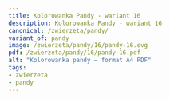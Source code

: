 ```yaml
---
title: Kolorowanka Pandy - wariant 16
description: Kolorowanka Pandy - wariant 16
canonical: /zwierzeta/pandy/
variant_of: pandy
image: /zwierzeta/pandy/16/pandy-16.svg
pdf: /zwierzeta/pandy/16/pandy-16.pdf
alt: "Kolorowanka pandy – format A4 PDF"
tags:
- zwierzeta
- pandy
---
```

